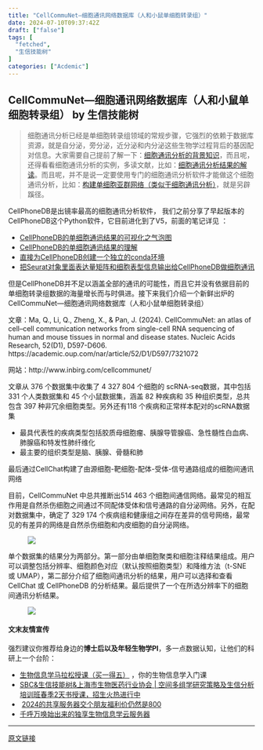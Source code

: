 ```yaml
---
title: "CellCommuNet—细胞通讯网络数据库（人和小鼠单细胞转录组）"
date: 2024-07-10T09:37:42Z
draft: ["false"]
tags: [
  "fetched",
  "生信技能树"
]
categories: ["Acdemic"]
---
```

CellCommuNet—细胞通讯网络数据库（人和小鼠单细胞转录组） by 生信技能树
------
<div><section data-tool="mdnice编辑器" data-website="https://www.mdnice.com"><blockquote data-tool="mdnice编辑器"><span></span><p>细胞通讯分析已经是单细胞转录组领域的常规步骤，它强烈的依赖于数据库资源，就是自分泌，旁分泌，近分泌和内分泌这些生物学过程背后的基因配对信息。大家需要自己提前了解一下：<a href="https://mp.weixin.qq.com/s?__biz=MzAxMDkxODM1Ng==&amp;mid=2247497617&amp;idx=2&amp;sn=fe47078075a3b9994079761f96870aa3&amp;scene=21#wechat_redirect" data-linktype="2">细胞通讯分析的背景知识</a>，而且呢，还得看看细胞通讯分析的实例，多读文献，比如：<a href="https://mp.weixin.qq.com/s?__biz=MzAxMDkxODM1Ng==&amp;mid=2247497653&amp;idx=2&amp;sn=320d26cad3d8141bb081d6ff798ae778&amp;scene=21#wechat_redirect" data-linktype="2">细胞通讯分析结果的解读</a>。而且呢，并不是说一定要使用专门的细胞通讯分析软件才能做这个细胞通讯分析，比如：<a href="https://mp.weixin.qq.com/s?__biz=MzAxMDkxODM1Ng==&amp;mid=2247497617&amp;idx=1&amp;sn=0e63223347afbb0795aa94d339d72214&amp;scene=21#wechat_redirect" data-linktype="2">构建单细胞亚群网络（类似于细胞通讯分析）</a>，就是另辟蹊径。</p></blockquote><p data-tool="mdnice编辑器">CellPhoneDB是出镜率最高的细胞通讯分析软件， 我们之前分享了早起版本的CellPhoneDB这个Python软件，它目前进化到了V5，前面的笔记详见 ：</p><ul data-tool="mdnice编辑器"><li><section><a href="http://mp.weixin.qq.com/s?__biz=MzAxMDkxODM1Ng==&amp;mid=2247511290&amp;idx=1&amp;sn=d79c15816f5866adff6e79a6d717401d&amp;chksm=9b4bec41ac3c65572a0604be7406d7e428731f7983b21990bbc1504d7e297cf3bd0dbff80351&amp;scene=21#wechat_redirect" data-linktype="2">CellPhoneDB的单细胞通讯结果的可视化之气泡图</a></section></li><li><section><a href="http://mp.weixin.qq.com/s?__biz=MzAxMDkxODM1Ng==&amp;mid=2247511241&amp;idx=2&amp;sn=d6a907c9b2d16698a895f356d32b67e0&amp;chksm=9b4bec72ac3c656455a6b21095c2f6fcf7c60c1bee2cc9df1a46f5fd3dc4eeddf7538ca3959d&amp;scene=21#wechat_redirect" data-linktype="2">CellPhoneDB的单细胞通讯结果的理解</a></section></li><li><section><a href="http://mp.weixin.qq.com/s?__biz=MzAxMDkxODM1Ng==&amp;mid=2247511214&amp;idx=2&amp;sn=f6de43b97f62b597b01e16e0b3b898ca&amp;chksm=9b4bec15ac3c650388eee049035fc7dcdf28d4dfe7a1cae7d26db5b5dbe62b92f76735ae3ee5&amp;scene=21#wechat_redirect" data-linktype="2">直接为CellPhoneDB创建一个独立的conda环境</a></section></li><li><section><a href="http://mp.weixin.qq.com/s?__biz=MzAxMDkxODM1Ng==&amp;mid=2247511169&amp;idx=1&amp;sn=c8da9ab475ee4a433025ad09f3043c5b&amp;chksm=9b4bec3aac3c652c112c6d04e19adb6d477471b1502d6cc3b3c55b119e513d67019d5022da89&amp;scene=21#wechat_redirect" data-linktype="2">把Seurat对象里面表达量矩阵和细胞表型信息输出给CellPhoneDB做细胞通讯</a></section></li></ul><p data-tool="mdnice编辑器">但是CellPhoneDB并不足以涵盖全部的通讯的可能性，而且它并没有依据目前的单细胞转录组数据的海量增长而与时俱进。接下来我们介绍一个新鲜出炉的CellCommuNet—细胞通讯网络数据库（人和小鼠单细胞转录组）</p><p data-tool="mdnice编辑器">文章：Ma, Q., Li, Q., Zheng, X., &amp; Pan, J. (2024). CellCommuNet: an atlas of cell–cell communication networks from single-cell RNA sequencing of human and mouse tissues in normal and disease states. Nucleic Acids Research, 52(D1), D597-D606. https://academic.oup.com/nar/article/52/D1/D597/7321072</p><p data-tool="mdnice编辑器">网站：http://www.inbirg.com/cellcommunet/</p><p data-tool="mdnice编辑器">文章从 376 个数据集中收集了 4 327 804 个细胞的 scRNA-seq数据，其中包括 331 个人类数据集和 45 个小鼠数据集，涵盖 82 种疾病和 35 种组织类型，总共包含 397 种非冗余细胞类型。另外还有118 个疾病和正常样本配对的scRNA数据集</p><ul data-tool="mdnice编辑器"><li><section>最具代表性的疾病类型包括胶质母细胞瘤、胰腺导管腺癌、急性髓性白血病、肺腺癌和特发性肺纤维化</section></li><li><section>最主要的组织类型是脑、胰腺、骨髓和肺</section></li></ul><p data-tool="mdnice编辑器">最后通过CellChat构建了由源细胞-靶细胞-配体-受体-信号通路组成的细胞间通讯网络</p><p data-tool="mdnice编辑器">目前，CellCommuNet 中总共推断出514 463 个细胞间通信网络。最常见的相互作用是自然杀伤细胞之间通过不同配体受体和信号通路的自分泌网络。另外，在配对数据集中，确定了 329 174 个疾病组和健康组之间存在差异的信号网络，最常见的有差异的网络是自然杀伤细胞和内皮细胞的自分泌网络。</p><figure data-tool="mdnice编辑器"><img data-imgfileid="100045014" data-ratio="1.2222222222222223" data-src="https://mmbiz.qpic.cn/mmbiz_jpg/cZNhZQ6j4wzkl3QXrrowx6IWwm0Ba1mTaEHDe2kyxicvrWqHBW87ia9CibTKuA0tWGkemkPlqr7EbcwWcHOfUCaEA/640?wx_fmt=jpeg&amp;from=appmsg" data-type="jpeg" data-w="1080" src="https://mmbiz.qpic.cn/mmbiz_jpg/cZNhZQ6j4wzkl3QXrrowx6IWwm0Ba1mTaEHDe2kyxicvrWqHBW87ia9CibTKuA0tWGkemkPlqr7EbcwWcHOfUCaEA/640?wx_fmt=jpeg&amp;from=appmsg"></figure><p data-tool="mdnice编辑器">单个数据集的结果分为两部分。第一部分由单细胞聚类和细胞注释结果组成。用户可以调整包括分辨率、细胞颜色对应（默认按照细胞类型）和降维方法（t-SNE 或 UMAP），第二部分介绍了细胞间通讯分析的结果，用户可以选择和查看 CellChat 或 CellPhoneDB 的分析结果。最后提供了一个在所选分辨率下的细胞间通讯分析结果。</p><figure data-tool="mdnice编辑器"><img data-imgfileid="100045015" data-ratio="1.0601851851851851" data-src="https://mmbiz.qpic.cn/mmbiz_jpg/cZNhZQ6j4wzkl3QXrrowx6IWwm0Ba1mTRD0SB3h54GhZNQ21sZjia4Y0SaLDsPeQbgAwr9PIGYddljucXWrzdmw/640?wx_fmt=jpeg&amp;from=appmsg" data-type="jpeg" data-w="1080" src="https://mmbiz.qpic.cn/mmbiz_jpg/cZNhZQ6j4wzkl3QXrrowx6IWwm0Ba1mTRD0SB3h54GhZNQ21sZjia4Y0SaLDsPeQbgAwr9PIGYddljucXWrzdmw/640?wx_fmt=jpeg&amp;from=appmsg"></figure></section><h4 data-tool="mdnice编辑器">文末友情宣传</h4><p data-tool="mdnice编辑器">强烈建议你推荐给身边的<strong>博士后以及年轻生物学PI</strong>，多一点数据认知，让他们的科研上一个台阶：</p><ul data-tool="mdnice编辑器"><li><section><a target="_blank" href="http://mp.weixin.qq.com/s?__biz=MzAxMDkxODM1Ng==&amp;mid=2247528328&amp;idx=1&amp;sn=33055906f1dca6958238a84b48405cd5&amp;chksm=9b4b2f33ac3ca6255cdf3d9e1422c6610aebd2fdece36ea0bd9d1cf838cbf1521b599ae81abe&amp;scene=21#wechat_redirect" textvalue="生物信息学马拉松授‍课（买一得五）" linktype="text" imgurl="" imgdata="null" data-itemshowtype="0" tab="innerlink" data-linktype="2" hasload="1">生物信息学马拉松授课（买一得五）</a> ，你的生物信息学入门课</section></li><li><section><a target="_blank" href="http://mp.weixin.qq.com/s?__biz=MzAxMDkxODM1Ng==&amp;mid=2247528608&amp;idx=1&amp;sn=3e86883756c3842391073a63c2f3278d&amp;chksm=9b4b301bac3cb90da3562d635b0dfdaeb306e3fe383339b9be33ba860513cb82de69704e5bf7&amp;scene=21#wechat_redirect" textvalue="SBC&amp;生信技能树&amp;上海市生物医药行业协会 | 空间多组学研究策略及生信分析培训班春季2天书授课，招生火热进行中" linktype="text" imgurl="" imgdata="null" data-itemshowtype="0" tab="innerlink" data-linktype="2" hasload="1">SBC&amp;生信技能树&amp;上海市生物医药行业协会 | 空间多组学研究策略及生信分析培训班春季2天书授课，招生火热进行中</a><br></section></li><li><section> <a target="_blank" href="http://mp.weixin.qq.com/s?__biz=MzAxMDkxODM1Ng==&amp;mid=2247528363&amp;idx=1&amp;sn=5e02f3e9b2e148191e23ebc2c0d780e7&amp;chksm=9b4b2f10ac3ca606c1c4bac8cf112bb9b0f18e3c4262f5f2b8c0dba3bfedf2ba201507247005&amp;scene=21#wechat_redirect" textvalue="2024的共享服务器交个朋友福利价仍然是800" linktype="text" imgurl="" imgdata="null" data-itemshowtype="0" tab="innerlink" data-linktype="2" hasload="1">2024的共享服务器交个朋友福利价仍然是800</a></section></li><li><section><a target="_blank" href="http://mp.weixin.qq.com/s?__biz=MzAxMDkxODM1Ng==&amp;mid=2247519765&amp;idx=1&amp;sn=ce5a8c8182f854c88043059f8c2cb9ff&amp;chksm=9b4bceaeac3c47b88c19941d43dbb1401f3a92206481a0afc41159927868199643f795d62a7e&amp;scene=21#wechat_redirect" textvalue="千呼万唤始出来的独享生物信息学云服务器" linktype="text" imgurl="" imgdata="null" data-itemshowtype="0" tab="innerlink" data-linktype="2" hasload="1">千呼万唤始出来的独享生物信息学云服务器</a></section></li></ul><p><mp-style-type data-value="3"></mp-style-type></p></div>  
<hr>
<a href="https://mp.weixin.qq.com/s/kTBUtWyV6LRnFhmcCNq2AQ",target="_blank" rel="noopener noreferrer">原文链接</a>
